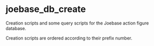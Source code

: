 # joebase_db_create

Creation scripts and some query scripts for the Joebase action figure database.

Creation scripts are ordered according to their prefix number. 
